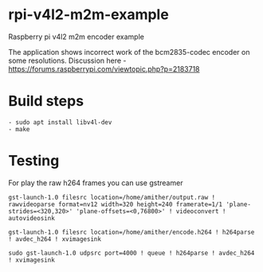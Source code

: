 # rpi-v4l2-m2m-example
Raspberry pi v4l2 m2m encoder example

The application shows incorrect work of the bcm2835-codec encoder on some resolutions. Discussion here - https://forums.raspberrypi.com/viewtopic.php?p=2183718

# Build steps
```
- sudo apt install libv4l-dev
- make
```

# Testing
  For play the raw h264 frames you can use gstreamer
  ```
gst-launch-1.0 filesrc location=/home/amither/output.raw ! rawvideoparse format=nv12 width=320 height=240 framerate=1/1 'plane-strides=<320,320>' 'plane-offsets=<0,76800>' ! videoconvert ! autovideosink

gst-launch-1.0 filesrc location=/home/amither/encode.h264 ! h264parse ! avdec_h264 ! xvimagesink

sudo gst-launch-1.0 udpsrc port=4000 ! queue ! h264parse ! avdec_h264 ! xvimagesink

  ```
